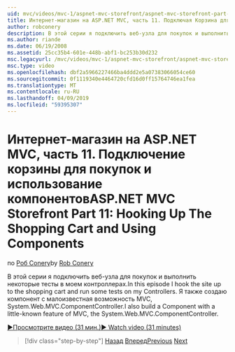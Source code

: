 ```yaml
---
uid: mvc/videos/mvc-1/aspnet-mvc-storefront/aspnet-mvc-storefront-part-11-hooking-up-the-shopping-cart-and-using-components
title: Интернет-магазин на ASP.NET MVC, часть 11. Подключая Корзина для покупок и использование компонентов | Документация Майкрософт
author: robconery
description: В этой серии я подключить веб-узла для покупок и выполнить некоторые тесты в моем контроллерах. Я также создаю компонент с малоизвестная возможность MVC, th...
ms.author: riande
ms.date: 06/19/2008
ms.assetid: 25cc35b4-601e-448b-abf1-bc253b30d232
msc.legacyurl: /mvc/videos/mvc-1/aspnet-mvc-storefront/aspnet-mvc-storefront-part-11-hooking-up-the-shopping-cart-and-using-components
msc.type: video
ms.openlocfilehash: dbf2a5966227466ba4ddd2e5a07383066054ce60
ms.sourcegitcommit: 0f1119340e4464720cfd16d0ff15764746ea1fea
ms.translationtype: MT
ms.contentlocale: ru-RU
ms.lasthandoff: 04/09/2019
ms.locfileid: "59395307"
---
```

# <a name="aspnet-mvc-storefront-part-11-hooking-up-the-shopping-cart-and-using-components"></a><span data-ttu-id="ffb89-104">Интернет-магазин на ASP.NET MVC, часть 11. Подключение корзины для покупок и использование компонентов</span><span class="sxs-lookup"><span data-stu-id="ffb89-104">ASP.NET MVC Storefront Part 11: Hooking Up The Shopping Cart and Using Components</span></span>

<span data-ttu-id="ffb89-105">по [Роб Conery](https://github.com/robconery)</span><span class="sxs-lookup"><span data-stu-id="ffb89-105">by [Rob Conery](https://github.com/robconery)</span></span>

<span data-ttu-id="ffb89-106">В этой серии я подключить веб-узла для покупок и выполнить некоторые тесты в моем контроллерах.</span><span class="sxs-lookup"><span data-stu-id="ffb89-106">In this episode I hook the site up to the shopping cart and run some tests on my Controllers.</span></span> <span data-ttu-id="ffb89-107">Я также создаю компонент с малоизвестная возможность MVC, System.Web.MVC.ComponentController.</span><span class="sxs-lookup"><span data-stu-id="ffb89-107">I also build a Component with a little-known feature of MVC, the System.Web.MVC.ComponentController.</span></span>

[<span data-ttu-id="ffb89-108">&#9654;Просмотрите видео (31 мин.)</span><span class="sxs-lookup"><span data-stu-id="ffb89-108">&#9654; Watch video (31 minutes)</span></span>](https://channel9.msdn.com/Blogs/ASP-NET-Site-Videos/aspnet-mvc-storefront-part-11-hooking-up-the-shopping-cart-and-using-components)

> [!div class="step-by-step"]
> <span data-ttu-id="ffb89-109">[Назад](aspnet-mvc-storefront-part-10-shopping-cart-refactor-and-authorization.md)
> [Вперед](aspnet-mvc-storefront-part-12-mocking.md)</span><span class="sxs-lookup"><span data-stu-id="ffb89-109">[Previous](aspnet-mvc-storefront-part-10-shopping-cart-refactor-and-authorization.md)
[Next](aspnet-mvc-storefront-part-12-mocking.md)</span></span>
